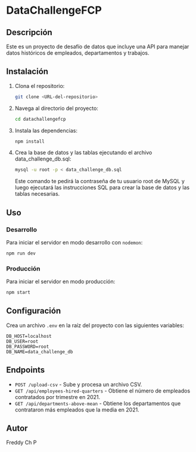# DataChallengeFCP

## Descripción
Este es un proyecto de desafío de datos que incluye una API para manejar datos históricos de empleados, departamentos y trabajos.

## Instalación

1. Clona el repositorio:
   ```bash
   git clone <URL-del-repositorio>
   ```
2. Navega al directorio del proyecto:
   ```bash
   cd datachallengefcp
   ```
3. Instala las dependencias:
   ```bash
   npm install
   ```
4. Crea la base de datos y las tablas ejecutando el archivo data_challenge_db.sql:
   ```bash
   mysql -u root -p < data_challenge_db.sql
   ```
   Este comando te pedirá la contraseña de tu usuario root de MySQL y luego ejecutará las instrucciones SQL para crear la base de datos y las tablas necesarias.

## Uso

### Desarrollo

Para iniciar el servidor en modo desarrollo con `nodemon`:
   ```bash
   npm run dev
   ```

### Producción

Para iniciar el servidor en modo producción:
   ```bash
   npm start
   ```

## Configuración

Crea un archivo `.env` en la raíz del proyecto con las siguientes variables:
   ```plaintext
   DB_HOST=localhost
   DB_USER=root
   DB_PASSWORD=root
   DB_NAME=data_challenge_db
   ```

## Endpoints

- `POST /upload-csv` - Sube y procesa un archivo CSV.
- `GET /api/employees-hired-quarters` - Obtiene el número de empleados contratados por trimestre en 2021.
- `GET /api/departments-above-mean` - Obtiene los departamentos que contrataron más empleados que la media en 2021.

## Autor
Freddy Ch P
